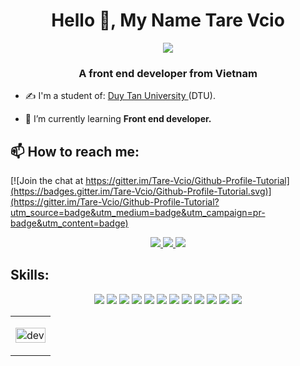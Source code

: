 <h1 align="center">Hello 👋, My Name Tare Vcio</h1>
<p align="center"><img src="https://img.icons8.com/color/48/000000/vietnam-circular.png"/></p>
<h3 align="center">A front end developer from Vietnam </h3>

- ✍ I'm a student of: [Duy Tan University ](https://duytan.edu.vn/) (DTU).

- 🌱 I’m currently learning **Front end developer.**


## 📫 How to reach me:

[![Join the chat at https://gitter.im/Tare-Vcio/Github-Profile-Tutorial](https://badges.gitter.im/Tare-Vcio/Github-Profile-Tutorial.svg)](https://gitter.im/Tare-Vcio/Github-Profile-Tutorial?utm_source=badge&utm_medium=badge&utm_campaign=pr-badge&utm_content=badge)

<p align="center">
  <a href="https://www.linkedin.com/in/tare-v%C3%B5-4a1393227/" target="_blank">
    <img src="https://img.icons8.com/fluent/48/000000/linkedin.png"/>
  </a>
  <a href="https://www.facebook.com/votrunghieu332001/" alt="Facebook">
    <img src="https://img.icons8.com/fluent/48/000000/facebook-new.png" target="_blank" />
  </a> 
  <a href="https://https://github.com/Tare-Vcio" alt="Github">
    <img src="https://img.icons8.com/fluent/48/000000/github.png"/>
  </a> 
</p>

## Skills:
<p align="center">
  <img src="https://img.icons8.com/color/48/000000/mysql-logo.png"/>
  <img src="https://upload.wikimedia.org/wikipedia/commons/d/d4/Javascript-shield.svg"/>
  <img src="https://upload.wikimedia.org/wikipedia/commons/4/4c/Typescript_logo_2020.svg"/>
  <img src="https://upload.wikimedia.org/wikipedia/commons/a/a7/React-icon.svg"/>
  <img src="https://upload.wikimedia.org/wikipedia/commons/9/95/Vue.js_Logo_2.svg"/>
  <img src="https://upload.wikimedia.org/wikipedia/commons/3/37/Firebase_Logo.svg"/>
  <img src="https://img.icons8.com/color/48/000000/mongodb.png"/>
  <img src="https://img.icons8.com/color/48/000000/git.png"/>
  <img src="https://img.icons8.com/color/48/000000/github-2.png"/>
  <img src="https://img.icons8.com/color/48/000000/visual-studio-code-2019.png"/>
  <img src="https://img.icons8.com/color/48/000000/visual-studio-2019.png"/>
  <img src="https://img.icons8.com/color/48/000000/trello.png"/>
</p>

<table style="width:100%;">
  <tr>
    <td>
      <p align="center"> 
        <img src="https://cdn.dribbble.com/users/1059583/screenshots/4171367/coding-freak.gif" alt="dev" width="100%"/>
      </p>
    </td>
  </tr>
</table>


